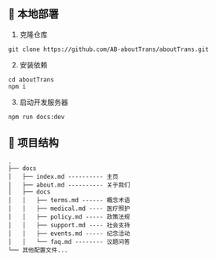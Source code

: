## 🚀 本地部署

1. 克隆仓库

```
git clone https://github.com/AB-aboutTrans/aboutTrans.git
```

2. 安装依赖

```
cd aboutTrans
npm i
```

3. 启动开发服务器

```
npm run docs:dev
```

## 📂 项目结构

```
.
├── docs
│   ├── index.md ---------- 主页
│   ├── about.md ---------- 关于我们
│   ├── docs
│   │   ├── terms.md ------ 概念术语
│   │   ├── medical.md ---- 医疗照护
│   │   ├── policy.md ----- 政策法规
│   │   ├── support.md ---- 社会支持
│   │   ├── events.md ----- 纪念活动
│   │   └── faq.md -------- 议题问答
└── 其他配置文件...
```
